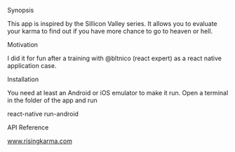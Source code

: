 Synopsis

This app is inspired by the Sillicon Valley series. It allows you to evaluate your karma to find out if you have more chance to go to heaven or hell.

Motivation

I did it for fun after a training with @bltnico (react expert) as a react native application case.

Installation

You need at least an Android or iOS emulator to make it run.
Open a terminal in the folder of the app and run

react-native run-android

API Reference

www.risingkarma.com
